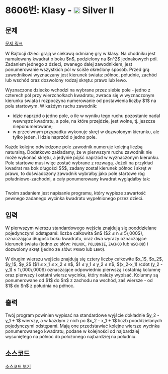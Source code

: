 # 8606번: Klasy - <img src="https://static.solved.ac/tier_small/9.svg" style="height:20px" /> Silver II

<!-- performance -->

<!-- 문제 제출 후 깃허브에 푸시를 했을 때 제출한 코드의 성능이 입력될 공간입니다.-->

<!-- end -->

## 문제

[문제 링크](https://boj.kr/8606)


<p>W Bajtocji dzieci grają w ciekawą odmianę gry w klasy. Na chodniku jest namalowany kwadrat o boku $n$, podzielony na $n^2$&nbsp;jednakowych pól. Zadaniem jednego z dzieci, zwanego dalej zawodnikiem, jest ponumerowanie wszystkich pól w ściśle określony sposób. Przed grą zawodnikowi wyznaczany jest kierunek świata: północ, południe, zachód lub wschód oraz dozwolony rodzaj skrętu: prawo lub lewo.</p>

<p>Wyznaczone dziecko wchodzi na wybrane przez siebie pole - jedno z czterech pól przy wierzchołkach kwadratu, zwraca się w wyznaczonym kierunku świata i rozpoczyna numerowanie od postawienia liczby $1$&nbsp;na polu startowym. W każdym ruchu zawodnik:</p>

<ul>
<li>idzie naprzód o jedno pole, o ile w wyniku tego ruchu pozostanie nadal wewnątrz kwadratu, a pole, na które przejdzie, jest wolne, tj. jeszcze nieponumerowane;</li>
<li>w przeciwnym przypadku wykonuje skręt w dozwolonym kierunku, ale tylko jeden, i idzie naprzód o jedno pole.</li>
</ul>

<p>Każde kolejne odwiedzone pole zawodnik numeruje kolejną liczbą naturalną. Dodatkowo zakładamy, że w pierwszym ruchu zawodnik nie może wykonać skrętu, a jedynie pójść naprzód w wyznaczonym kierunku. Pole startowe musi więc zostać wybrane z rozwagą. Jeżeli na przykład kwadrat ma bok długości $5$, zadany został kierunek północ i skręt w prawo, to doświadczony zawodnik wybrałby jako pole startowe róg południowo-zachodni, a cały ponumerowany kwadrat wyglądałby tak:</p>

<p style="text-align: center;"><img alt="" src="https://upload.acmicpc.net/adabf349-f983-4575-91d8-50383d71b1ab/-/preview/"></p>

<p>Twoim zadaniem jest napisanie programu, który wypisze zawartość pewnego zadanego wycinka kwadratu wypełnionego przez dzieci.</p>



## 입력


<p>W pierwszym wierszu standardowego wejścia znajdują się pooddzielane pojedynczymi odstępami: liczba całkowita $n$&nbsp;($2 ≤ n ≤ 5\,000$), oznaczająca długość boku kwadratu, oraz dwa wyrazy oznaczające kierunek świata (jedno ze słów:&nbsp;<code>POLNOC</code>,&nbsp;<code>POLUDNIE</code>,&nbsp;<code>ZACHOD</code>&nbsp;lub&nbsp;<code>WSCHOD</code>) i dozwolony skręt (jedno ze słów:&nbsp;<code>PRAWO</code>&nbsp;lub&nbsp;<code>LEWO</code>).</p>

<p>W drugim wierszu wejścia znajdują się cztery liczby całkowite $x_1$, $x_2$, $y_1$, $y_2$&nbsp;($1 ≤ x_1 ≤ x_2 ≤ n$, $1 ≤ y_1 ≤ y_2 ≤ n$, $(x_2-x_1) \cdot (y_2 - y_1) ≤ 1\,000\,000$) oznaczające odpowiednio pierwszą i ostatnią kolumnę oraz pierwszy i ostatni wiersz wycinka, który należy wypisać. Kolumny są ponumerowane od $1$&nbsp;do $n$&nbsp;z zachodu na wschód, zaś wiersze - od $1$&nbsp;do $n$&nbsp;z południa na północ.</p>



## 출력


<p>Twój program powinien wypisać na standardowe wyjście dokładnie $y_2 - y_1 + 1$&nbsp;wierszy, a w każdym z nich po $x_2 - x_1 + 1$&nbsp;liczb pooddzielanych pojedynczymi odstępami. Mają one przedstawiać kolejne wiersze wycinka ponumerowanego kwadratu, podane w kolejności od najbardziej wysuniętego na północ do położonego najbardziej na południu.</p>



## 소스코드

[소스코드 보기](Klasy.cpp)